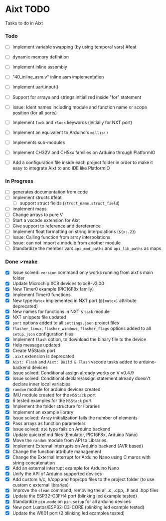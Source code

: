 # Aixt TODO

Tasks to do in Aixt


### Todo

- [ ] Implement variable swapping (by using temporal vars) #feat
- [ ] dynamic memory definition
- [ ] Implement inline assembly
- [ ] "40_inline_asm.v" inline asm implementation
- [ ] Implement uart.input()
- [ ] Support for arrays and strings initialized inside "for" statement
- [ ] Issue: Ident names including module and function name or scope position (for all ports)
- [ ] Implement `lock` and `rlock` keywords (initially for NXT port)
- [ ] Implement an equivalent to Arduino's `millis()`
- [ ] Implements sub-modules
- [ ] Implement CH32V and CH5xx families on Arduino through PlatformIO
- [ ] Add a configuration file inside each project folder in order to make it easy to integrate Aixt to and IDE like PlatformIO


### In Progress

- [ ] generates documentation from code
- [ ] Implement structs #feat
    - [ ] support struct fields (`struct_name.struct_field`)
- [ ] implement maps
- [ ] Change arrays to pure V
- [ ] Start a vscode extension for Aixt
- [ ] Give support to reference and dereference
- [ ] Implement float formatting on string interpolations (`${x:.2}`)
- [ ] Issue: Calling function from array interpolations
- [ ] Issue: can not import a module from another module
- [ ] Standardize the member vars `api_mod_paths` and `api_lib_paths` as maps

### Done ✓make

- [x] Issue solved: `version` command only works running from aixt's main folder
- [x] Update Microchip XC8 devices to xc8-v3.00
- [x] New Timer0 example (PIC16F8x family)
- [x] Implement Timer0 functions
- [x] New type `Mutex` implemented in NXT port (`@[mutex]` attribute deprecated) 
- [x] New names for functions in NXT's `task` module
- [x] NXT snippets file updated
- [x] `port` options added to all `settings.json` project files
- [x] `flasher_linux`, `flasher_windows`, `flasher_flags` options added to all `setup.json` configuration files
- [x] Implement `flash` option, to download the binary file to the device
- [x] Help message updated
- [x] Create M5Stack port
- [x] `.aixt` extension is deprecated
- [x] `Aixt: Flash` and `Aixt: Build & Flash` vscode tasks added to arduino-backend devices 
- [x] Issue solved: Conditional assign already works on V v0.4.9
- [x] Issue solved: Conditional declare/assign statement already doesn't declare inner local variables
- [x] `random` module for arduino devices created
- [x] IMU module created for the `M5Stack` port 
- [x] 6 tested examples for the `M5Stack` port 
- [x] Implement the folder structure for libraries
- [x] Implement an example library
- [x] Issue solved: Array initialization fails the number of elements
- [x] Pass arrays as function parameters
- [x] Issue solved: `U16` type fails on Arduino backend
- [x] Update quickref.md files (Emulator, PIC16F8x, Arduino Nano) 
- [x] Move the `random` module from API to Libraries  
- [x] Implement External Interrupts on Arduino backend (AVR based)
- [x] Change the function attribute management
- [x] Change the External Interrupt for Arduino Nano using C maros with string concatenation
- [x] Add an external interrupt example for Arduino Nano
- [x] Unify the API of Arduino supported devices 
- [x] Add custom h/c, h/cpp and hpp/cpp files to the project folder (to use custom c external libraries)
- [x] Improve the `clean` command, removing the all .c, .cpp, .h and .hpp files
- [x] Update the ESP32-C3FH4 port (blinking led example tested) 
- [x] Standardize `pin.mode` on `pin.setup` for all arduino devices 
- [x] New port Luatos/ESP32-C3-CORE (blinking led example tested) 
- [x] Update the W801 port (2 blinking led examples tested) 